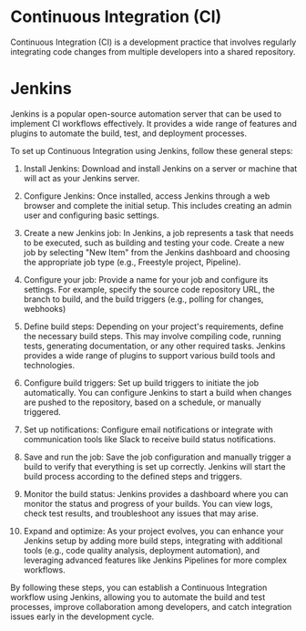 # Continuous Integration (CI)
Continuous Integration (CI) is a development practice that involves regularly integrating code changes from multiple developers into a shared repository.
# Jenkins 
Jenkins is a popular open-source automation server that can be used to implement CI workflows effectively. It provides a wide range of features and plugins to automate the build, test, and deployment processes.

To set up Continuous Integration using Jenkins, follow these general steps:

1. Install Jenkins: Download and install Jenkins on a server or machine that will act as your Jenkins server.

2. Configure Jenkins: Once installed, access Jenkins through a web browser and complete the initial setup. This includes creating an admin user and configuring basic settings.

3. Create a new Jenkins job: In Jenkins, a job represents a task that needs to be executed, such as building and testing your code. Create a new job by selecting "New Item" from the Jenkins dashboard and choosing the appropriate job type (e.g., Freestyle project, Pipeline).

4. Configure your job: Provide a name for your job and configure its settings. For example, specify the source code repository URL, the branch to build, and the build triggers (e.g., polling for changes, webhooks)

5. Define build steps: Depending on your project's requirements, define the necessary build steps. This may involve compiling code, running tests, generating documentation, or any other required tasks. Jenkins provides a wide range of plugins to support various build tools and technologies.

6. Configure build triggers: Set up build triggers to initiate the job automatically. You can configure Jenkins to start a build when changes are pushed to the repository, based on a schedule, or manually triggered.

7. Set up notifications: Configure email notifications or integrate with communication tools like Slack to receive build status notifications.

8. Save and run the job: Save the job configuration and manually trigger a build to verify that everything is set up correctly. Jenkins will start the build process according to the defined steps and triggers.

9. Monitor the build status: Jenkins provides a dashboard where you can monitor the status and progress of your builds. You can view logs, check test results, and troubleshoot any issues that may arise.

10. Expand and optimize: As your project evolves, you can enhance your Jenkins setup by adding more build steps, integrating with additional tools (e.g., code quality analysis, deployment automation), and leveraging advanced features like Jenkins Pipelines for more complex workflows.

By following these steps, you can establish a Continuous Integration workflow using Jenkins, allowing you to automate the build and test processes, improve collaboration among developers, and catch integration issues early in the development cycle.




